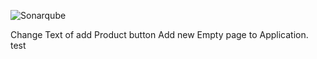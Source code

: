 ![Sonarqube](https://sonarqube.loves.cloud/api/project_badges/quality_gate?project=RILW)

Change Text of add Product button
Add new Empty page to Application.
test
